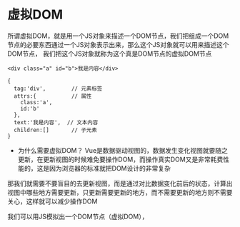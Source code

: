 # 虚拟DOM
所谓虚拟DOM，就是用一个JS对象来描述一个DOM节点，我们把组成一个DOM节点的必要东西通过一个JS对象表示出来，那么这个JS对象就可以用来描述这个DOM节点，
我们把这个JS对象就称为这个真是DOM节点的虚拟DOM节点
```
<div class="a" id="b">我是内容</div>

{
  tag:'div',        // 元素标签
  attrs:{           // 属性
    class:'a',
    id:'b'
  },
  text:'我是内容',  // 文本内容
  children:[]       // 子元素
}
```

* 为什么需要虚拟DOM？
Vue是数据驱动视图的，数据发生变化视图就要随之更新，在更新视图的时候难免要操作DOM，而操作真实DOM又是非常耗费性能的，这是因为浏览器的标准就把DOM设计的非常复杂

那我们就需要不要盲目的去更新视图，而是通过对比数据变化前后的状态，计算出视图中哪些地方需要更新，只更新需要更新的地方，而不需要更新的地方则不需要关心，这样就可以减少操作DOM

我们可以用JS模拟出一个DOM节点（虚拟DOM），
